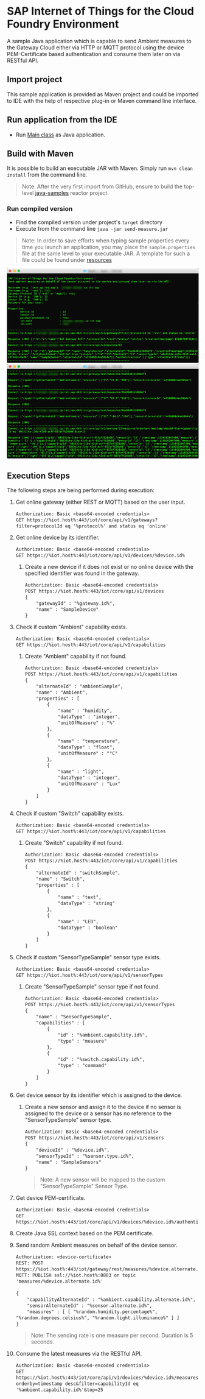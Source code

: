 # SAP Internet of Things for the Cloud Foundry Environment
A sample Java application which is capable to send Ambient measures to the Gateway Cloud either via HTTP or MQTT protocol using the device PEM-Certificate based authentication and consume them later on via RESTful API. 

## Import project
This sample application is provided as Maven project and could be imported to IDE with the help of respective plug-in or Maven command line interface.

## Run application from the IDE
- Run [Main class](src/main/java/sample/Main.java) as Java application.

## Build with Maven
It is possible to build an executable JAR with Maven. Simply run `mvn clean install` from the command line.

>Note: After the very first import from GitHub, ensure to build the top-level [java-samples](../) reactor project.

### Run compiled version
- Find the compiled version under project's `target` directory
- Execute from the command line `java -jar send-measure.jar`

>Note: In order to save efforts when typing sample properties every time you launch an application, you may place the `sample.properties` file at the same level to your executable JAR. A template for such a file could be found under [resources](src/main/resources/sample.properties)

![In Action](src/main/resources/send-measure_0.jpg "In Action")
![In Action](src/main/resources/send-measure_1.jpg "In Action")

## Execution Steps
The following steps are being performed during execution:

1. Get online gateway (either REST or MQTT) based on the user input.
    ```
    Authorization: Basic <base64-encoded credentials>
    GET https://%iot.host%:443/iot/core/api/v1/gateways?filter=protocolId eq '%protocol%' and status eq 'online'
    ```
2. Get online device by its identifier.
    ```
    Authorization: Basic <base64-encoded credentials>
    GET https://%iot.host%:443/iot/core/api/v1/devices/%device.id%
    ```
	1. Create a new device if it does not exist or no online device with the specified identifier was found in the gateway.
	    ```
	    Authorization: Basic <base64-encoded credentials>
	    POST https://%iot.host%:443/iot/core/api/v1/devices  
	    {
		    "gatewayId" : "%gateway.id%",
		    "name" : "SampleDevice"
	    }
	    ```
3. Check if custom "Ambient" capability exists.
    ```
    Authorization: Basic <base64-encoded credentials>
    GET https://%iot.host%:443/iot/core/api/v1/capabilities
    ```
	1. Create "Ambient" capability if not found.
	    ```
	    Authorization: Basic <base64-encoded credentials>
	    POST https://%iot.host%:443/iot/core/api/v1/capabilities  
	    {
		    "alternateId" : "ambientSample",
		    "name" : "Ambient",
		    "properties" : [
			    {
				    "name" : "humidity",
				    "dataType" : "integer",
				    "unitOfMeasure" : "%"
			    },
			    {
				    "name" : "temperature",
				    "dataType" : "float",
				    "unitOfMeasure" : "°C"
			    },
			    {
				    "name" : "light",
				    "dataType" : "integer",
				    "unitOfMeasure" : "Lux"
			    }
		    ]
	    }
	    ```
4. Check if custom "Switch" capability exists.
    ```
    Authorization: Basic <base64-encoded credentials>
    GET https://%iot.host%:443/iot/core/api/v1/capabilities
    ```
	1. Create "Switch" capability if not found.
	    ```
	    Authorization: Basic <base64-encoded credentials>
	    POST https://%iot.host%:443/iot/core/api/v1/capabilities  
	    {
	    	"alternateId" : "switchSample",
		    "name" : "Switch",
		    "properties" : [
			    {
				    "name" : "text",
				    "dataType" : "string"
			    },
			    {
				    "name" : "LED",
				    "dataType" : "boolean"
			    }
		    ]
	    }
	    ```
5. Check if custom "SensorTypeSample" sensor type exists.
    ```
    Authorization: Basic <base64-encoded credentials>
    GET https://%iot.host%:443/iot/core/api/v1/sensorTypes
    ```
	1. Create "SensorTypeSample" sensor type if not found.
	    ```
	    Authorization: Basic <base64-encoded credentials>
	    POST https://%iot.host%:443/iot/core/api/v1/sensorTypes  
	    {
		    "name" : "SensorTypeSample",
		    "capabilities" : [
			    {
				    "id" : "%ambient.capability.id%",
				    "type" : "measure"
			    },
			    {
				    "id" : "%switch.capability.id%",
				    "type" : "command"
			    }
		    ]
	    }
	    ```
6. Get device sensor by its identifier which is assigned to the device.
    1. Create a new sensor and assign it to the device if no sensor is assigned to the device or a sensor has no reference to the "SensorTypeSample" sensor type.
	    ```
	    Authorization: Basic <base64-encoded credentials>
	    POST https://%iot.host%:443/iot/core/api/v1/sensors  
	    {
		    "deviceId" : "%device.id%",
		    "sensorTypeId" : "%sensor.type.id%",
		    "name" : "SampleSensors"
	    }
	    ```
	    >Note: A new sensor will be mapped to the custom "SensorTypeSample" Sensor Type.
7. Get device PEM-certificate.
    ```
    Authorization: Basic <base64-encoded credentials>
    GET https://%iot.host%:443/iot/core/api/v1/devices/%device.id%/authentications/clientCertificate/pem
    ```
8. Create Java SSL context based on the PEM certificate.
9. Send random Ambient measures on behalf of the device sensor.
    ```
    Authorization: <device-certificate>
    REST: POST https://%iot.host%:443/iot/gateway/rest/measures/%device.alternate.id%
    MQTT: PUBLISH ssl://%iot.host%:8883 on topic 'measures/%device.alternate.id%'  

    {
	    "capabilityAlternateId" : "%ambient.capability.alternate.id%",
	    "sensorAlternateId" : "%sensor.alternate.id%",
	    "measures" : [ [ "%random.humidity.percentage%", "%random.degrees.celsius%", "%random.light.illuminance%" ] ]
    }
    ```

    >Note: The sending rate is one measure per second. Duration is 5 seconds.

10. Consume the latest measures via the RESTful API.
    ```
    Authorization: Basic <base64-encoded credentials>
    GET https://%iot.host%:443/iot/core/api/v1/devices/%device.id%/measures?orderby=timestamp desc&filter=capabilityId eq '%ambient.capability.id%'&top=25
    ```

